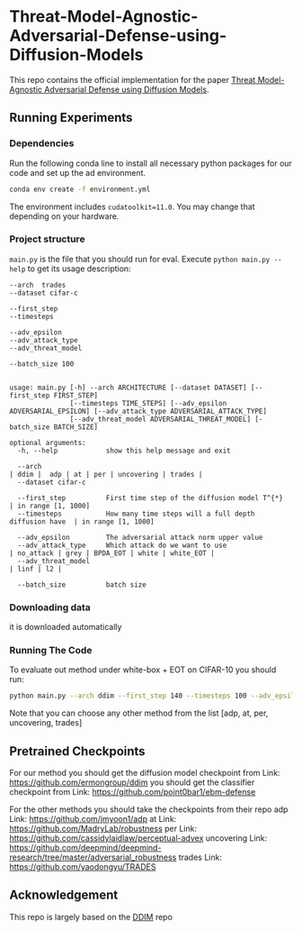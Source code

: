 # Threat-Model-Agnostic-Adversarial-Defense-using-Diffusion-Models

This repo contains the official implementation for the paper [Threat Model-Agnostic Adversarial Defense using
Diffusion Models](http://). 

## Running Experiments

### Dependencies

Run the following conda line to install all necessary python packages for our code and set up the ad environment.

```bash
conda env create -f environment.yml
```
The environment includes `cudatoolkit=11.0`. You may change that depending on your hardware.

### Project structure

`main.py` is the file that you should run for eval. Execute ```python main.py --help``` to get its usage description:

```
--arch  trades 
--dataset cifar-c

--first_step
--timesteps

--adv_epsilon
--adv_attack_type
--adv_threat_model

--batch_size 100 


usage: main.py [-h] --arch ARCHITECTURE [--dataset DATASET] [--first_step FIRST_STEP]
               [--timesteps TIME_STEPS] [--adv_epsilon ADVERSARIAL_EPSILON] [--adv_attack_type ADVERSARIAL_ATTACK_TYPE]
               [--adv_threat_model ADVERSARIAL_THREAT_MODEL] [-batch_size BATCH_SIZE] 

optional arguments:
  -h, --help            show this help message and exit
  
  --arch                                                                      | ddim |  adp | at | per | uncovering | trades |
  --dataset cifar-c

  --first_step          First time step of the diffusion model T^{*}          | in range [1, 1000]
  --timesteps           How many time steps will a full depth diffusion have  | in range [1, 1000]

  --adv_epsilon         The adversarial attack norm upper value               
  --adv_attack_type     Which attack do we want to use                        | no_attack | grey | BPDA_EOT | white | white_EOT | 
  --adv_threat_model                                                          | linf | l2 |

  --batch_size          batch size    

```

### Downloading data

it is downloaded automatically

### Running The Code

To evaluate out method under white-box + EOT on CIFAR-10 you should run:
```bash
python main.py --arch ddim --first_step 140 --timesteps 100 --adv_epsilon 0.0313725 --adv_attack_type white_EOT --adv_threat_model linf  --batch_size 10
```
Note that you can choose any other method from the list [adp, at, per, uncovering, trades]



## Pretrained Checkpoints
For our method you should get the diffusion model checkpoint from 
Link: https://github.com/ermongroup/ddim
you should get the classifier checkpoint from 
Link: https://github.com/point0bar1/ebm-defense

For the other methods you should take the checkpoints from their repo
adp           Link: https://github.com/jmyoon1/adp
at            Link: https://github.com/MadryLab/robustness
per           Link: https://github.com/cassidylaidlaw/perceptual-advex
uncovering    Link: https://github.com/deepmind/deepmind-research/tree/master/adversarial_robustness
trades        Link: https://github.com/yaodongyu/TRADES

## Acknowledgement

This repo is largely based on the [DDIM](https://github.com/ermongroup/ddim) repo

